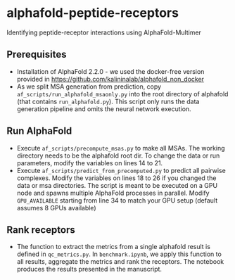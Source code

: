 # alphafold-peptide-receptors
Identifying peptide-receptor interactions using AlphaFold-Multimer


## Prerequisites

- Installation of AlphaFold 2.2.0 - we used the docker-free version provided in https://github.com/kalininalab/alphafold_non_docker
- As we split MSA generation from prediction, copy `af_scripts/run_alphafold_msaonly.py` into the root directory of alphafold (that contains `run_alphafold.py`). This script only runs the data generation pipeline and omits the neural network execution.


## Run AlphaFold
- Execute `af_scripts/precompute_msas.py` to make all MSAs. The working directory needs to be the alphafold root dir. To change the data or run parameters, modify the variables on lines 14 to 21.
- Execute `af_scripts/predict_from_precomputed.py` to predict all pairwise complexes. Modify the variables on lines 18 to 26 if you changed the data or msa directories. The script is meant to be executed on a GPU node and spawns multiple AlphaFold processes in parallel. Modify `GPU_AVAILABLE` starting from line 34 to match your GPU setup (default assumes 8 GPUs available)


## Rank receptors

- The function to extract the metrics from a single alphafold result is defined in `qc_metrics.py`. In `benchmark.ipynb`, we apply this function to all results, aggregate the metrics and rank the receptors. The notebook produces the results presented in the manuscript.